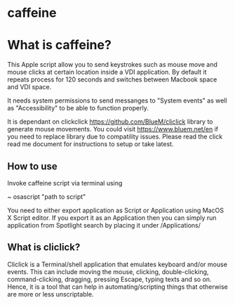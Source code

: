 # caffeine


# What is caffeine?

This Apple script allow you to send keystrokes such as mouse move and mouse clicks at certain location inside a VDI application. By default it repeats process for 120 seconds and switches between Macbook space and VDI space.

It needs system permissions to send messanges to "System events" as well as "Accessibility" to be able to function properly.

It is dependant on clickclick  <https://github.com/BlueM/cliclick> library to generate mouse movements. You could visit https://www.bluem.net/en if you need to replace library due to compatility issues. Please read the click read me document for instructions to setup or take latest.

## How to use
Invoke caffeine script via terminal using 

~ osascript "path to script"

You need to either export application as Script or Application using MacOS X Script editor. If you export it as an Application then you can simply run application from Spotlight search by placing it under /Applications/ 

## What is cliclick?

Cliclick is a Terminal/shell application that emulates keyboard and/or mouse events. This can include moving the mouse, clicking, double-clicking, command-clicking, dragging, pressing Escape, typing texts and so on. Hence, it is a tool that can help in automating/scripting things that otherwise are more or less unscriptable.
